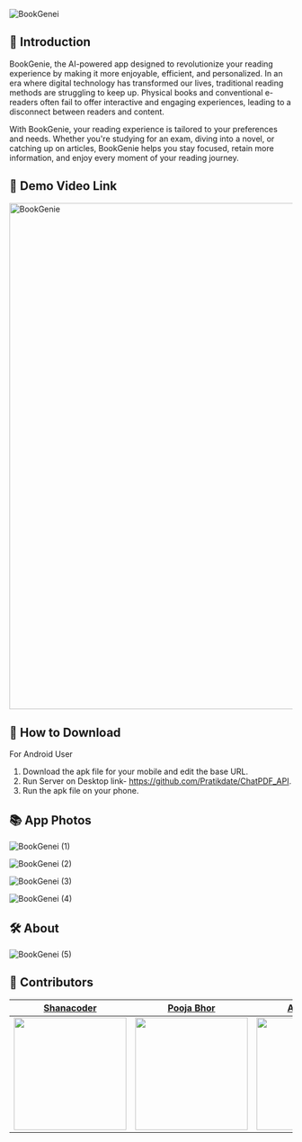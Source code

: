 
![BookGenei](https://github.com/user-attachments/assets/8cd73f57-f9eb-4eef-bc02-91704e09ded2)

## :orange_book: Introduction
BookGenie, the AI-powered app designed to revolutionize your reading experience by making it more enjoyable, efficient, and personalized.
In an era where digital technology has transformed our lives, traditional reading methods are struggling to keep up. Physical books and conventional e-readers often fail to offer interactive and engaging experiences, leading to a disconnect between readers and content.

 With BookGenie, your reading experience is tailored to your preferences and needs. Whether you're studying for an exam, diving into a novel, or catching up on articles, BookGenie helps you stay focused, retain more information, and enjoy every moment of your reading journey.


## 🎥  Demo Video Link

<a href="https://youtu.be/zcL3Yu9lCPw"> <img src="[/img/youtube.png](https://github.com/user-attachments/assets/8cd73f57-f9eb-4eef-bc02-91704e09ded2)" alt="BookGenie" style="width: 900px;"> </a>

## 📲 How to Download
  For Android User

1. Download the apk file for your mobile and edit the base URL.
2. Run Server on Desktop link- https://github.com/Pratikdate/ChatPDF_API.
3. Run the apk file on your phone.

## :books: App Photos
![BookGenei (1)](https://github.com/user-attachments/assets/acee8367-bf8e-4a21-a885-0d048951a1c8)

![BookGenei (2)](https://github.com/user-attachments/assets/ba9d5eba-6496-4320-a17d-8f0b1147a8c8)

![BookGenei (3)](https://github.com/user-attachments/assets/c34a1c61-3d39-472c-81e3-396134d05e66)

![BookGenei (4)](https://github.com/user-attachments/assets/8ddb5be1-7b90-4be9-befc-2d3709f00f8c)



## 🛠️ About
![BookGenei (5)](https://github.com/user-attachments/assets/9e85e957-5174-470a-a89f-1164fe5180c3)


## 👥  Contributors

|[Shanacoder](https://github.com/shanacoder)|[Pooja Bhor](https://github.com/poojab2805)|[Aadi Harale ](https://github.com/coolss21)| [Pratik Date](https://github.com/Pratikdate) 
|---|---|---|---|
|<img src="https://avatars.githubusercontent.com/u/162150179?s=200&v=4" style="width: 200px;">|<img src="https://avatars.githubusercontent.com/u/163244933?v=4" style="width: 200px;">|<img src="https://avatars.githubusercontent.com/u/152193056?v=4" style="width: 200px;">|<img src="https://avatars.githubusercontent.com/u/91735895?v=4" style="width: 200px;">
